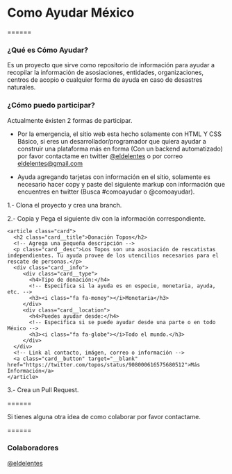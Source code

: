 # Como Ayudar México

======

### ¿Qué es Cómo Ayudar?

Es un proyecto que sirve como repositorio de información para ayudar a recopilar la información de asosiaciones, entidades, organizaciones, centros de acopio o cualquier forma de ayuda en caso de desastres naturales.

### ¿Cómo puedo participar?

Actualmente éxisten 2 formas de participar.

- Por la emergencia, el sitio web esta hecho solamente con HTML Y CSS Básico, si eres un desarrollador/programador que quiera ayudar a construir una plataforma más en forma (Con un backend automatizado) por favor contactame en twitter [@eldelentes](https://twitter.com/eldelentes) o por correo eldelentes@gmail.com

- Ayuda agregando tarjetas con información en el sitio, solamente es necesario hacer copy y paste del siguiente markup con información que encuentres en twitter (Busca #comoayudar o @comoayudar).


1.- Clona el proyecto y crea una branch.

2.- Copia y Pega el siguiente div con la información correspondiente.
```
<article class="card">
  <h2 class="card__title">Donación Topos</h2>
  <!-- Agrega una pequeña descripción -->
  <p class="card__desc">Los Topos son una asosiación de rescatistas independientes. Tu ayuda provee de los utencilios necesarios para el rescate de personas.</p>
  <div class="card__info">
     <div class="card__type">
       <h4>Tipo de donación:</h4>
       <!-- Especifica si la ayuda es en especie, monetaria, ayuda, etc. -->
       <h3><i class="fa fa-money"></i>Monetaria</h3>
     </div>
     <div class="card__location">
       <h4>Puedes ayudar desde:</h4>
       <!-- Especifica si se puede ayudar desde una parte o en todo México -->
       <h3><i class="fa fa-globe"></i>Todo el mundo.</h3>
     </div>
  </div>
  <!-- Link al contacto, imágen, correo o información -->
  <a class="card__button" target="__blank" href="https://twitter.com/topos/status/908000616575680512">Más Información</a>
</article>
```

3.- Crea un Pull Request.

======

Si tienes alguna otra idea de como colaborar por favor contactame.

======

### Colaboradores
[@eldelentes](https://twitter.com/eldelentes)